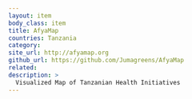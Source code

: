 ```yaml
---
layout: item
body_class: item
title: AfyaMap
countries: Tanzania
category: 
site_url: http://afyamap.org
github_url: https://github.com/Jumagreens/AfyaMap
related: 
description: >
  Visualized Map of Tanzanian Health Initiatives
---
```

